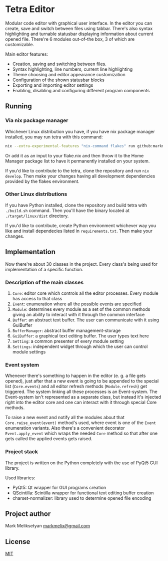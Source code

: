 # Tetra Editor

Modular code editor with graphical user interface. In the editor you can create, save and switch between files using tabbar. There's also syntax highlighting and turnable statusbar displaying information about current opened file. There're 6 modules out-of-the box, 3 of which are customizable.

Main editor features:
- Creation, saving and switching between files.
- Syntax highlighting, line numbers, current line highlighting
- Theme choosing and editor appearance customization
- Configuration of the shown statusbar blocks
- Exporting and importing editor settings
- Enabling, disabling and configuring different program components

## Running

### Via nix package manager

Whichever Linux distribution you have, if you have nix package manager installed, you may run tetra with this command:

``` sh
nix --extra-experimental-features "nix-command flakes" run github:markmelix/tetra
```

Or add it as an input to your flake.nix and then throw it to the Home Manager package list to have it permanently installed on your system.

If you'd like to contribute to the tetra, clone the repository and run `nix develop`. Then make your changes having all development dependencies provided by the flakes environment. 

### Other Linux distributions

If you have Python installed, clone the repository and build tetra with `./build.sh` command. Then you'll have the binary located at `./target/linux/dist` directory.

If you'd like to contribute, create Python environment whichever way you like and install dependecies listed in `requirements.txt`. Then make your changes.

## Implementation

Now there're about 30 classes in the project. Every class's being used for implementation of a specific function.

### Description of the main classes

1. `Core`: editor core which controls all the editor processes. Every module has access to that class
2. `Event`: enumeration where all the possible events are specified
3. `Module`: determines every module as a set of the common methods giving an ability to interact with it through the common interface
4. `Buffer`: an abstract text buffer. The user can communicate with it using GuiBuffer
5. `BufferManager`: abstract buffer management-storage
6. `GuiBuffer`: a graphical text editing buffer. The user types text here
7. `Setting`: a common presenter of every module setting
8. `Settings`: independent widget through which the user can control module settings

### Event system

Whenever there's something to happen in the editor (e. g. a file gets opened), just after that a new event is going to be appended to the special list (`Core.events`) and all editor refresh methods (`Module.refresh`) get triggered. The system linking all these processes is an Event-system. The Event-system isn't represented as a separate class, but instead it's injected right into the editor core and one can interact with it through special Core methods.

To raise a new event and notify all the modules about that `Core.raise_event(event)` method's used, where event is one of the `Event` enumeration variants. Also there's a convenient decorator `Event.apply_event` which wraps the needed `Core` method so that after one gets called the applied events gets raised.

### Project stack

The project is written on the Python completely with the use of PyQt5 GUI library.

Used libraries:
- PyQt5: Qt wrapper for GUI programs creation
- QScintilla: Scintilla wrapper for functional text editing buffer creation
- charset-normalizer: library used to determine opened file encoding

## Project author

Mark Meliksetyan <markmelix@gmail.com>

## License

[MIT](License)
